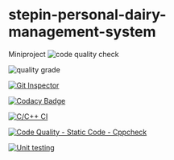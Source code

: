 # stepin-personal-dairy-management-system
Miniproject
![code quality check](https://www.code-inspector.com/project/27687/score/svg)

![quality grade](https://www.code-inspector.com/project/27687/status/svg)

[![Git Inspector](https://github.com/TadimallaLakshmiPavithra/stepin-personal-dairy-management-system/actions/workflows/gitinspector.yml/badge.svg)](https://github.com/TadimallaLakshmiPavithra/stepin-personal-dairy-management-system/actions/workflows/gitinspector.yml)

[![Codacy Badge](https://app.codacy.com/project/badge/Grade/2370d7cdd6374575a7befc21150ab04e)](https://www.codacy.com/gh/TadimallaLakshmiPavithra/stepin-personal-dairy-management-system/dashboard?utm_source=github.com&amp;utm_medium=referral&amp;utm_content=TadimallaLakshmiPavithra/stepin-personal-dairy-management-system&amp;utm_campaign=Badge_Grade)

[![C/C++ CI](https://github.com/TadimallaLakshmiPavithra/stepin-personal-dairy-management-system/actions/workflows/c-build.yml/badge.svg)](https://github.com/TadimallaLakshmiPavithra/stepin-personal-dairy-management-system/actions/workflows/c-build.yml)

[![Code Quality - Static Code - Cppcheck](https://github.com/TadimallaLakshmiPavithra/stepin-personal-dairy-management-system/actions/workflows/cppcheck.yml/badge.svg)](https://github.com/TadimallaLakshmiPavithra/stepin-personal-dairy-management-system/actions/workflows/cppcheck.yml)

[![Unit testing](https://github.com/TadimallaLakshmiPavithra/stepin-personal-dairy-management-system/actions/workflows/unit-test.yml/badge.svg)](https://github.com/TadimallaLakshmiPavithra/stepin-personal-dairy-management-system/actions/workflows/unit-test.yml)
